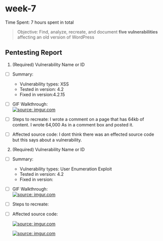 # week-7

Time Spent: 7 hours spent in total

> Objective: Find, analyze, recreate, and document **five vulnerabilities** affecting an old version of WordPress

## Pentesting Report

1. (Required) Vulnerability Name or ID
  - [ ] Summary: 
    - Vulnerability types: XSS
    - Tested in version: 4.2
    - Fixed in version:4.2.15 
     
  - [ ] GIF Walkthrough:  
<a href="https://imgur.com/bbqmO2N"><img src="https://i.imgur.com/bbqmO2N.gif" title="source: imgur.com" /></a>

  - [ ] Steps to recreate: I wrote a comment on a page that has 64kb of content. I wrote 64,000 As in a comment box and posted it. 
  - [ ] Affected source code: I dont think there was an effected source code but this says about a vulnerability.
  
  
  2. (Required) Vulnerability Name or ID
  - [ ] Summary: 
    - Vulnerability types: User Enumeration Exploit
    - Tested in version: 4.2
    - Fixed in version:
     
  - [ ] GIF Walkthrough:  
  <a href="https://imgur.com/w8GCqm9"><img src="https://i.imgur.com/w8GCqm9.gif" title="source: imgur.com" /></a>

  - [ ] Steps to recreate:  
  - [ ] Affected source code: 
    
    
    
    
    
    <a href="https://imgur.com/RRTkK6V"><img src="https://i.imgur.com/RRTkK6V.gif" title="source: imgur.com" /></a>
    
    
    
    <a href="https://imgur.com/3q2eYPm"><img src="https://i.imgur.com/3q2eYPm.gif" title="source: imgur.com" /></a>
    
    
    
    
    
   
